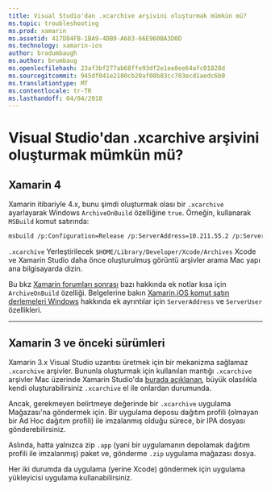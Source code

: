 ```yaml
---
title: Visual Studio'dan .xcarchive arşivini oluşturmak mümkün mü?
ms.topic: troubleshooting
ms.prod: xamarin
ms.assetid: 417D84FB-1BA9-4DB9-A683-66E960BA3D0D
ms.technology: xamarin-ios
author: bradumbaugh
ms.author: brumbaug
ms.openlocfilehash: 23af3bf277ab68ffe93df2e1ee8ee64afc01828d
ms.sourcegitcommit: 945df041e2180cb20af08b83cc703ecd1aedc6b0
ms.translationtype: MT
ms.contentlocale: tr-TR
ms.lasthandoff: 04/04/2018
---
```

# <a name="is-it-possible-to-create-a-xcarchive-archive-from-visual-studio"></a>Visual Studio'dan .xcarchive arşivini oluşturmak mümkün mü?

## <a name="for-xamarin-4"></a>Xamarin 4

Xamarin itibariyle 4.x, bunu şimdi oluşturmak olası bir `.xcarchive` ayarlayarak Windows `ArchiveOnBuild` özelliğine `true`. Örneğin, kullanarak `MSBuild` komut satırında:

```bash
msbuild /p:Configuration=Release /p:ServerAddress=10.211.55.2 /p:ServerUser=xamUser /p:Platform=iPhone /p:ArchiveOnBuild=true /t:"Build" MyProject.csproj
```

`.xcarchive` Yerleştirilecek `$HOME/Library/Developer/Xcode/Archives` Xcode ve Xamarin Studio daha önce oluşturulmuş görüntü arşivler arama Mac yapı ana bilgisayarda dizin.

Bu bkz [Xamarin forumları sonrası](https://forums.xamarin.com/discussion/comment/156635/#Comment_156635) bazı hakkında ek notlar kısa için `ArchiveOnBuild` özelliği. Belgelerine bakın [Xamarin.iOS komut satırı derlemeleri Windows](~/ios/get-started/installation/windows/connecting-to-mac/index.md) hakkında ek ayrıntılar için `ServerAddress` ve `ServerUser` özellikleri.

* * *

## <a name="for-xamarin-3-and-earlier"></a>Xamarin 3 ve önceki sürümleri

Xamarin 3.x Visual Studio uzantısı üretmek için bir mekanizma sağlamaz `.xcarchive` arşivler. Bununla oluşturmak için kullanılan mantığı `.xcarchive` arşivler Mac üzerinde Xamarin Studio'da [burada açıklanan](https://bugzilla.xamarin.com/show_bug.cgi?id=35#c5), büyük olasılıkla kendi oluşturabilirsiniz `.xcarchive` el ile onlardan durumunda.

Ancak, gerekmeyen belirtmeye değerinde bir `.xcarchive` uygulama Mağazası'na göndermek için. Bir uygulama deposu dağıtım profili (olmayan bir Ad Hoc dağıtım profili) ile imzalanmış olduğu sürece, bir IPA dosyası gönderebilirsiniz.

Aslında, hatta yalnızca zip `.app` (yani bir uygulamanın depolamak dağıtım profili ile imzalanmış) paket ve, gönderme `.zip` uygulama mağazası dosya.

Her iki durumda da uygulama (yerine Xcode) göndermek için uygulama yükleyicisi uygulama kullanabilirsiniz.

